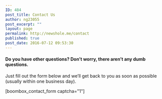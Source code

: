 ```yaml
---
ID: 484
post_title: Contact Us
author: ng23055
post_excerpt: ""
layout: page
permalink: http://newshole.me/contact
published: true
post_date: 2016-07-12 09:53:30
---
```

<h4>Do you have other questions? Don’t worry, there aren’t any dumb questions.</h4>
Just fill out the form below and we’ll get back to you as soon as possible
(usually within one business day).

[boombox_contact_form captcha="1"]
